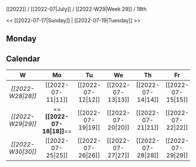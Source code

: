[[2022]] / [[2022-07|July]] / [[2022-W29|Week 29]] / 18th

<<  [[2022-07-17|Sunday]]   |  [[2022-07-19|Tuesday]]  >>︎

## Monday

## Calendar
| W  | Mo | Tu | We | Th | Fr | Sa | Su |
|:--:|:--:|:--:|:--:|:--:|:--:|:--:|:--:|
| *[[2022-W28\|28]]* | [[2022-07-11\|11]] | [[2022-07-12\|12]] | [[2022-07-13\|13]] | [[2022-07-14\|14]] | [[2022-07-15\|15]] | [[2022-07-16\|16]] | [[2022-07-17\|17]] |
| *[[2022-W29\|29]]* | ==**[[2022-07-18\|18]]**== | [[2022-07-19\|19]] | [[2022-07-20\|20]] | [[2022-07-21\|21]] | [[2022-07-22\|22]] | [[2022-07-23\|23]] | [[2022-07-24\|24]] |
| *[[2022-W30\|30]]* | [[2022-07-25\|25]] | [[2022-07-26\|26]] | [[2022-07-27\|27]] | [[2022-07-28\|28]] | [[2022-07-29\|29]] | [[2022-07-30\|30]] | [[2022-07-31\|31]] |
